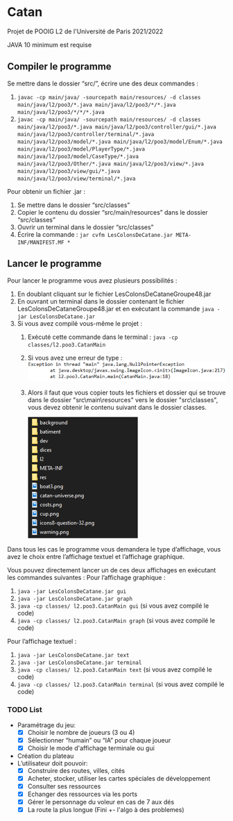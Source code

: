 # **Catan**
Projet de POOIG L2 de l'Université de Paris 2021/2022


JAVA 10 minimum est requise

## Compiler le programme

Se mettre dans le dossier “src/”, écrire une des deux commandes :

1. `javac -cp main/java/ -sourcepath main/resources/ -d classes main/java/l2/poo3/*.java main/java/l2/poo3/*/*.java main/java/l2/poo3/*/*/*.java`
2. `javac -cp main/java/ -sourcepath main/resources/ -d classes main/java/l2/poo3/*.java main/java/l2/poo3/controller/gui/*.java main/java/l2/poo3/controller/terminal/*.java main/java/l2/poo3/model/*.java main/java/l2/poo3/model/Enum/*.java main/java/l2/poo3/model/PlayerType/*.java main/java/l2/poo3/model/CaseType/*.java main/java/l2/poo3/Other/*.java main/java/l2/poo3/view/*.java main/java/l2/poo3/view/gui/*.java main/java/l2/poo3/view/terminal/*.java`

Pour obtenir un fichier .jar :

1. Se mettre dans le dossier “src/classes”
2. Copier le contenu du dossier “src/main/resources” dans le dossier “src/classes”
3. Ouvrir un terminal dans le dossier “src/classes”
4. Écrire la commande : `jar cvfm LesColonsDeCatane.jar META-INF/MANIFEST.MF *`

## Lancer le programme
Pour lancer le programme vous avez plusieurs possibilités :

1. En doublant cliquant sur le fichier LesColonsDeCataneGroupe48.jar
2. En ouvrant un terminal dans le dossier contenant le fichier
   LesColonsDeCataneGroupe48.jar et en exécutant la commande
   `java -jar LesColonsDeCatane.jar`
3. Si vous avez compilé vous-même le projet :
   1. Exécuté cette commande dans le terminal : `java -cp classes/l2.poo3.CatanMain`
   2. Si vous avez une erreur de type :![img_1.png](img_1.png)
   3. Alors il faut que vous copier touts les fichiers et dossier qui se trouve dans le
      dossier "src\main\resources" vers le dossier "src\classes", vous devez obtenir le
      contenu suivant dans le dossier classes.

      ![img.png](img.png)

Dans tous les cas le programme vous demandera le type d’affichage, vous avez le choix entre l’affichage textuel et l’affichage graphique.

Vous pouvez directement lancer un de ces deux affichages en exécutant les commandes suivantes :
Pour l’affichage graphique :

1. `java -jar LesColonsDeCatane.jar gui`
2. `java -jar LesColonsDeCatane.jar graph`
3. `java -cp classes/ l2.poo3.CatanMain gui` (si vous avez compilé le code)
4. `java -cp classes/ l2.poo3.CatanMain graph` (si vous avez compilé le code)

Pour l’affichage textuel :

1. `java -jar LesColonsDeCatane.jar text`
2. `java -jar LesColonsDeCatane.jar terminal`
3. `java -cp classes/ l2.poo3.CatanMain text` (si vous avez compilé le code)
4. `java -cp classes/ l2.poo3.CatanMain terminal` (si vous avez compilé le code)

### **TODO List**

* Paramétrage du jeu:
  * [X]  Choisir le nombre de joueurs (3 ou 4)
  * [X]  Sélectionner “humain” ou “IA” pour chaque joueur
  * [X]  Choisir le mode d'affichage terminale ou gui
* Création du plateau
* L’utilisateur doit pouvoir:
  * [X]  Construire des routes, villes, cités
  * [X]  Acheter, stocker, utiliser les cartes spéciales de développement
  * [X]  Consulter ses ressources
  * [X]  Echanger des ressources via les ports
  * [X]  Gérer le personnage du voleur en cas de 7 aux dés
  * [X]  La route la plus longue (Fini +- l'algo à des problemes)
